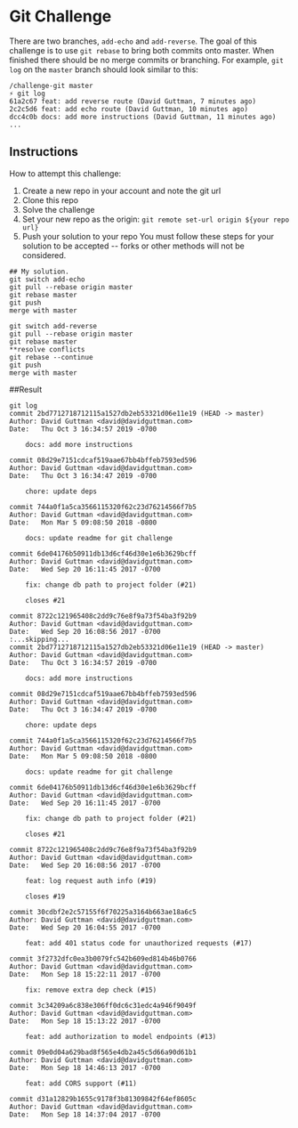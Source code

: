# Git Challenge
There are two branches, `add-echo` and `add-reverse`. The goal of this challenge is to use `git rebase` to bring both commits onto master. When finished there should be no merge commits or branching. For example, `git log` on the `master` branch should look similar to this:
```
/challenge-git master
⚡ git log
61a2c67 feat: add reverse route (David Guttman, 7 minutes ago)
2c2c5d6 feat: add echo route (David Guttman, 10 minutes ago)
dcc4c0b docs: add more instructions (David Guttman, 11 minutes ago)
...
```
## Instructions
How to attempt this challenge:
1) Create a new repo in your account and note the git url
2) Clone this repo
3) Solve the challenge
4) Set your new repo as the origin: `git remote set-url origin ${your repo url}`
5) Push your solution to your repo
You must follow these steps for your solution to be accepted -- forks or other methods will not be considered.

```
## My solution.
git switch add-echo
git pull --rebase origin master
git rebase master
git push
merge with master

git switch add-reverse
git pull --rebase origin master
git rebase master
**resolve conflicts
git rebase --continue
git push
merge with master
```

##Result
```
git log
commit 2bd7712718712115a1527db2eb53321d06e11e19 (HEAD -> master)
Author: David Guttman <david@davidguttman.com>
Date:   Thu Oct 3 16:34:57 2019 -0700

    docs: add more instructions

commit 08d29e7151cdcaf519aae67bb4bffeb7593ed596
Author: David Guttman <david@davidguttman.com>
Date:   Thu Oct 3 16:34:47 2019 -0700

    chore: update deps

commit 744a0f1a5ca3566115320f62c23d76214566f7b5
Author: David Guttman <david@davidguttman.com>
Date:   Mon Mar 5 09:08:50 2018 -0800

    docs: update readme for git challenge

commit 6de04176b50911db13d6cf46d30e1e6b3629bcff
Author: David Guttman <david@davidguttman.com>
Date:   Wed Sep 20 16:11:45 2017 -0700

    fix: change db path to project folder (#21)

    closes #21

commit 8722c121965408c2dd9c76e8f9a73f54ba3f92b9
Author: David Guttman <david@davidguttman.com>
Date:   Wed Sep 20 16:08:56 2017 -0700
:...skipping...
commit 2bd7712718712115a1527db2eb53321d06e11e19 (HEAD -> master)
Author: David Guttman <david@davidguttman.com>
Date:   Thu Oct 3 16:34:57 2019 -0700

    docs: add more instructions

commit 08d29e7151cdcaf519aae67bb4bffeb7593ed596
Author: David Guttman <david@davidguttman.com>
Date:   Thu Oct 3 16:34:47 2019 -0700

    chore: update deps

commit 744a0f1a5ca3566115320f62c23d76214566f7b5
Author: David Guttman <david@davidguttman.com>
Date:   Mon Mar 5 09:08:50 2018 -0800

    docs: update readme for git challenge

commit 6de04176b50911db13d6cf46d30e1e6b3629bcff
Author: David Guttman <david@davidguttman.com>
Date:   Wed Sep 20 16:11:45 2017 -0700

    fix: change db path to project folder (#21)

    closes #21

commit 8722c121965408c2dd9c76e8f9a73f54ba3f92b9
Author: David Guttman <david@davidguttman.com>
Date:   Wed Sep 20 16:08:56 2017 -0700

    feat: log request auth info (#19)

    closes #19

commit 30cdbf2e2c57155f6f70225a3164b663ae18a6c5
Author: David Guttman <david@davidguttman.com>
Date:   Wed Sep 20 16:04:55 2017 -0700

    feat: add 401 status code for unauthorized requests (#17)

commit 3f2732dfc0ea3b0079fc542b609ed814b46b0766
Author: David Guttman <david@davidguttman.com>
Date:   Mon Sep 18 15:22:11 2017 -0700

    fix: remove extra dep check (#15)

commit 3c34209a6c838e306ff0dc6c31edc4a946f9049f
Author: David Guttman <david@davidguttman.com>
Date:   Mon Sep 18 15:13:22 2017 -0700

    feat: add authorization to model endpoints (#13)

commit 09e0d04a629bad8f565e4db2a45c5d66a90d61b1
Author: David Guttman <david@davidguttman.com>
Date:   Mon Sep 18 14:46:13 2017 -0700

    feat: add CORS support (#11)

commit d31a12829b1655c9178f3b81309842f64ef8605c
Author: David Guttman <david@davidguttman.com>
Date:   Mon Sep 18 14:37:04 2017 -0700
```
